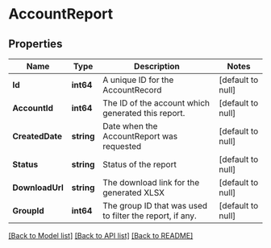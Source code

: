 # AccountReport

## Properties
Name | Type | Description | Notes
------------ | ------------- | ------------- | -------------
**Id** | **int64** | A unique ID for the AccountRecord | [default to null]
**AccountId** | **int64** | The ID of the account which generated this report. | [default to null]
**CreatedDate** | **string** | Date when the AccountReport was requested | [default to null]
**Status** | **string** | Status of the report | [default to null]
**DownloadUrl** | **string** | The download link for the generated XLSX | [default to null]
**GroupId** | **int64** | The group ID that was used to filter the report, if any. | [default to null]

[[Back to Model list]](../README.md#documentation-for-models) [[Back to API list]](../README.md#documentation-for-api-endpoints) [[Back to README]](../README.md)


